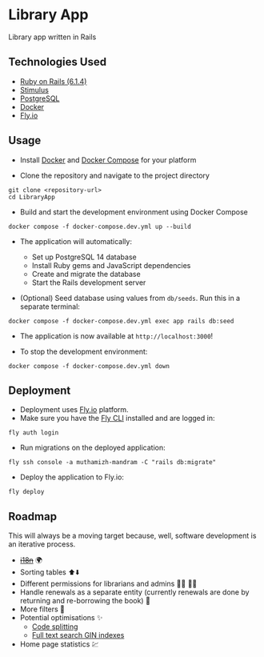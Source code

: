 # Library App

Library app written in Rails

## Technologies Used

- [Ruby on Rails (6.1.4)](https://guides.rubyonrails.org/v6.1.4/) 
- [Stimulus](https://stimulus.hotwired.dev/handbook/introduction)
- [PostgreSQL](https://www.postgresql.org/docs/14/index.html)
- [Docker](https://docs.docker.com/get-started/)
- [Fly.io](https://fly.io/docs/)

## Usage

- Install [Docker](https://docs.docker.com/get-docker/) and [Docker Compose](https://docs.docker.com/compose/install/) for your platform

- Clone the repository and navigate to the project directory
```shell
git clone <repository-url>
cd LibraryApp
```

- Build and start the development environment using Docker Compose
```shell
docker compose -f docker-compose.dev.yml up --build
```

- The application will automatically:
  - Set up PostgreSQL 14 database
  - Install Ruby gems and JavaScript dependencies
  - Create and migrate the database
  - Start the Rails development server

- (Optional) Seed database using values from `db/seeds`. Run this in a separate terminal:
```shell
docker compose -f docker-compose.dev.yml exec app rails db:seed
```

- The application is now available at `http://localhost:3000`!

- To stop the development environment:
```shell
docker compose -f docker-compose.dev.yml down
```

## Deployment

- Deployment uses [Fly.io](https://fly.io/) platform.
- Make sure you have the [Fly CLI](https://fly.io/docs/hands-on/install-flyctl/) installed and are logged in:
```shell
fly auth login
```
- Run migrations on the deployed application:
```shell
fly ssh console -a muthamizh-mandram -C "rails db:migrate"
```
- Deploy the application to Fly.io:
```shell
fly deploy
```

## Roadmap

This will always be a moving target because, well, software development is an iterative process.

- [~~i18n~~](https://guides.rubyonrails.org/i18n.html) :earth_africa:
- Sorting tables :arrow_up::arrow_down:
- Different permissions for librarians and admins :man_technologist: :woman_technologist: 
- Handle renewals as a separate entity (currently renewals are done by returning and re-borrowing the book) :repeat_one:
- More filters :pencil:
- Potential optimisations :sparkles:
    - [Code splitting](https://webpack.js.org/guides/code-splitting/)
    - [Full text search GIN indexes](https://thoughtbot.com/blog/optimizing-full-text-search-with-postgres-tsvector-columns-and-triggers)
- Home page statistics :chart:
